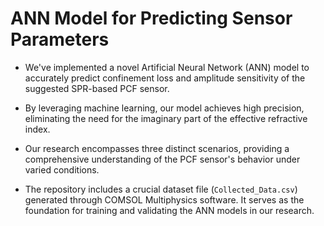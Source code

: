 # ANN Model for Predicting Sensor Parameters
   - We've implemented a novel Artificial Neural Network (ANN) model to accurately predict confinement loss and amplitude sensitivity of the suggested SPR-based PCF sensor.
   - By leveraging machine learning, our model achieves high precision, eliminating the need for the imaginary part of the effective refractive index.

   - Our research encompasses three distinct scenarios, providing a comprehensive understanding of the PCF sensor's behavior under varied conditions.
     
   - The repository includes a crucial dataset file (`Collected_Data.csv`) generated through COMSOL Multiphysics software. It serves as the foundation for training and validating the ANN models in our research.
